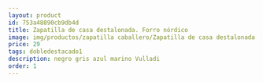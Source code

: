 ```yaml
---
layout: product
id: 753a48890cb9db4d
title: Zapatilla de casa destalonada. Forro nórdico
image: img/productos/zapatilla caballero/Zapatilla de casa destalonada. Forro nórdico=29=dobledestacado1=negro gris azul marino Vulladi.webp
price: 29
tags: dobledestacado1
description: negro gris azul marino Vulladi
order: 1
---
```

